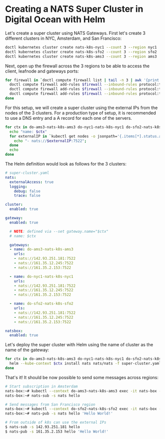 # Creating a NATS Super Cluster in Digital Ocean with Helm

Let's create a super cluster using NATS Gateways.  First let's create
3 different clusters in NYC, Amsterdam, and San Francisco:

```sh
doctl kubernetes cluster create nats-k8s-nyc1 --count 3 --region nyc1
doctl kubernetes cluster create nats-k8s-sfo2 --count 3 --region sfo2
doctl kubernetes cluster create nats-k8s-ams3 --count 3 --region ams3
```

Next, open up the firewall across the 3 regions to be able to access the client, leafnode and gateways ports:

```sh
for firewall in `doctl compute firewall list | tail -n 3 | awk '{print $1}'`; do
  doctl compute firewall add-rules $firewall --inbound-rules protocol:tcp,ports:4222,address:0.0.0.0/0
  doctl compute firewall add-rules $firewall --inbound-rules protocol:tcp,ports:7422,address:0.0.0.0/0
  doctl compute firewall add-rules $firewall --inbound-rules protocol:tcp,ports:7522,address:0.0.0.0/0
done
```

For this setup, we will create a super cluster using the external IPs
from the nodes of the 3 clusters.  For a production type of setup, it
is recommended to use a DNS entry and a A record for each one of the
servers.

```sh
for ctx in do-ams3-nats-k8s-ams3 do-nyc1-nats-k8s-nyc1 do-sfo2-nats-k8s-sfo2; do
  echo "name: $ctx"
  for externalIP in `kubectl get nodes -o jsonpath='{.items[*].status.addresses[?(@.type=="ExternalIP")].address}'`; do 
    echo "- nats://$externalIP:7522"; 
  done
  echo
done
```

The Helm definition would look as follows for the 3 clusters:

```yaml
# super-cluster.yaml
nats:
  externalAccess: true
  logging:
    debug: false
    trace: false

cluster:
  enabled: true

gateway:
  enabled: true

  # NOTE: defined via --set gateway.name="$ctx"
  # name: $ctx

  gateways:
  - name: do-ams3-nats-k8s-ams3
    urls:
    - nats://142.93.251.181:7522
    - nats://161.35.12.245:7522
    - nats://161.35.2.153:7522

  - name: do-nyc1-nats-k8s-nyc1
    urls:
    - nats://142.93.251.181:7522
    - nats://161.35.12.245:7522
    - nats://161.35.2.153:7522

  - name: do-sfo2-nats-k8s-sfo2
    urls:
    - nats://142.93.251.181:7522
    - nats://161.35.12.245:7522
    - nats://161.35.2.153:7522

natsbox:
  enabled: true
```

Let's deploy the super cluster with Helm using the name of cluster as the name of the gateway:

```sh
for ctx in do-ams3-nats-k8s-ams3 do-nyc1-nats-k8s-nyc1 do-sfo2-nats-k8s-sfo2; do
  helm --kube-context $ctx install nats nats/nats -f super-cluster.yaml --set gateway.name=$ctx
done
```

That's it! It should be now possible to send some messages across regions:

```sh
# Start subscription in Amsterdam
nats-box:~# kubectl --context do-ams3-nats-k8s-ams3 exec -it nats-box -- /bin/sh -l
nats-box:~# nats-sub -s nats hello

# Send messages from San Francisco region
nats-box:~# kubectl --context do-sfo2-nats-k8s-sfo2 exec -it nats-box -- /bin/sh -l
nats-box:~# nats-pub -s nats hello 'Hello World!'

# From outside of k8s can use the external IPs
$ nats-sub -s 142.93.251.181 hello
$ nats-pub -s 161.35.2.153 hello 'Hello World!'
```

